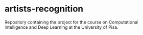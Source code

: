 # artists-recognition
Repository containing the project for the course on Computational Intelligence and Deep Learning at the University of Pisa.
